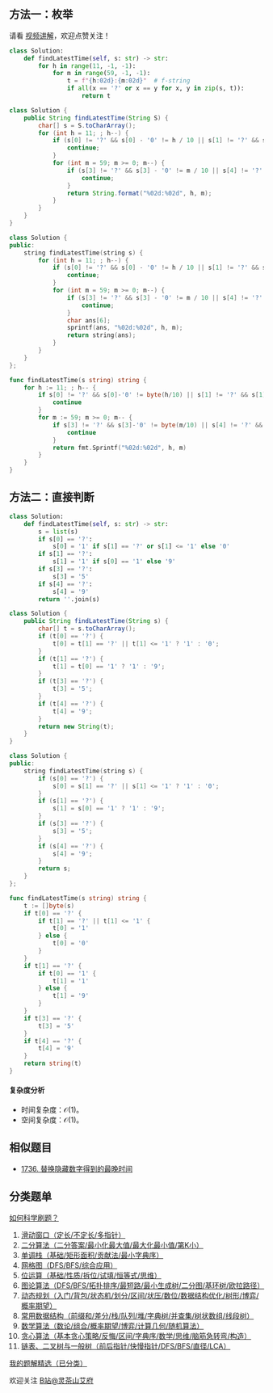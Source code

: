## 方法一：枚举

请看 [视频讲解](https://www.bilibili.com/video/BV1dJ4m1V7hK/)，欢迎点赞关注！

```py [sol-Python3]
class Solution:
    def findLatestTime(self, s: str) -> str:
        for h in range(11, -1, -1):
            for m in range(59, -1, -1):
                t = f"{h:02d}:{m:02d}"  # f-string
                if all(x == '?' or x == y for x, y in zip(s, t)):
                    return t
```

```java [sol-Java]
class Solution {
    public String findLatestTime(String S) {
        char[] s = S.toCharArray();
        for (int h = 11; ; h--) {
            if (s[0] != '?' && s[0] - '0' != h / 10 || s[1] != '?' && s[1] - '0' != h % 10) {
                continue;
            }
            for (int m = 59; m >= 0; m--) {
                if (s[3] != '?' && s[3] - '0' != m / 10 || s[4] != '?' && s[4] - '0' != m % 10) {
                    continue;
                }
                return String.format("%02d:%02d", h, m);
            }
        }
    }
}
```

```cpp [sol-C++]
class Solution {
public:
    string findLatestTime(string s) {
        for (int h = 11; ; h--) {
            if (s[0] != '?' && s[0] - '0' != h / 10 || s[1] != '?' && s[1] - '0' != h % 10) {
                continue;
            }
            for (int m = 59; m >= 0; m--) {
                if (s[3] != '?' && s[3] - '0' != m / 10 || s[4] != '?' && s[4] - '0' != m % 10) {
                    continue;
                }
                char ans[6];
                sprintf(ans, "%02d:%02d", h, m);
                return string(ans);
            }
        }
    }
};
```

```go [sol-Go]
func findLatestTime(s string) string {
	for h := 11; ; h-- {
		if s[0] != '?' && s[0]-'0' != byte(h/10) || s[1] != '?' && s[1]-'0' != byte(h%10) {
			continue
		}
		for m := 59; m >= 0; m-- {
			if s[3] != '?' && s[3]-'0' != byte(m/10) || s[4] != '?' && s[4]-'0' != byte(m%10) {
				continue
			}
			return fmt.Sprintf("%02d:%02d", h, m)
		}
	}
}
```

## 方法二：直接判断

```py [sol-Python3]
class Solution:
    def findLatestTime(self, s: str) -> str:
        s = list(s)
        if s[0] == '?':
            s[0] = '1' if s[1] == '?' or s[1] <= '1' else '0'
        if s[1] == '?':
            s[1] = '1' if s[0] == '1' else '9'
        if s[3] == '?':
            s[3] = '5'
        if s[4] == '?':
            s[4] = '9'
        return ''.join(s)
```

```java [sol-Java]
class Solution {
    public String findLatestTime(String s) {
        char[] t = s.toCharArray();
        if (t[0] == '?') {
            t[0] = t[1] == '?' || t[1] <= '1' ? '1' : '0';
        }
        if (t[1] == '?') {
            t[1] = t[0] == '1' ? '1' : '9';
        }
        if (t[3] == '?') {
            t[3] = '5';
        }
        if (t[4] == '?') {
            t[4] = '9';
        }
        return new String(t);
    }
}
```

```cpp [sol-C++]
class Solution {
public:
    string findLatestTime(string s) {
        if (s[0] == '?') {
            s[0] = s[1] == '?' || s[1] <= '1' ? '1' : '0';
        }
        if (s[1] == '?') {
            s[1] = s[0] == '1' ? '1' : '9';
        }
        if (s[3] == '?') {
            s[3] = '5';
        }
        if (s[4] == '?') {
            s[4] = '9';
        }
        return s;
    }
};
```

```go [sol-Go]
func findLatestTime(s string) string {
	t := []byte(s)
	if t[0] == '?' {
		if t[1] == '?' || t[1] <= '1' {
			t[0] = '1'
		} else {
			t[0] = '0'
		}
	}
	if t[1] == '?' {
		if t[0] == '1' {
			t[1] = '1'
		} else {
			t[1] = '9'
		}
	}
	if t[3] == '?' {
		t[3] = '5'
	}
	if t[4] == '?' {
		t[4] = '9'
	}
	return string(t)
}
```

#### 复杂度分析

- 时间复杂度：$\mathcal{O}(1)$。
- 空间复杂度：$\mathcal{O}(1)$。

## 相似题目

- [1736. 替换隐藏数字得到的最晚时间](https://leetcode.cn/problems/latest-time-by-replacing-hidden-digits/)

## 分类题单

[如何科学刷题？](https://leetcode.cn/circle/discuss/RvFUtj/)

1. [滑动窗口（定长/不定长/多指针）](https://leetcode.cn/circle/discuss/0viNMK/)
2. [二分算法（二分答案/最小化最大值/最大化最小值/第K小）](https://leetcode.cn/circle/discuss/SqopEo/)
3. [单调栈（基础/矩形面积/贡献法/最小字典序）](https://leetcode.cn/circle/discuss/9oZFK9/)
4. [网格图（DFS/BFS/综合应用）](https://leetcode.cn/circle/discuss/YiXPXW/)
5. [位运算（基础/性质/拆位/试填/恒等式/思维）](https://leetcode.cn/circle/discuss/dHn9Vk/)
6. [图论算法（DFS/BFS/拓扑排序/最短路/最小生成树/二分图/基环树/欧拉路径）](https://leetcode.cn/circle/discuss/01LUak/)
7. [动态规划（入门/背包/状态机/划分/区间/状压/数位/数据结构优化/树形/博弈/概率期望）](https://leetcode.cn/circle/discuss/tXLS3i/)
8. [常用数据结构（前缀和/差分/栈/队列/堆/字典树/并查集/树状数组/线段树）](https://leetcode.cn/circle/discuss/mOr1u6/)
9. [数学算法（数论/组合/概率期望/博弈/计算几何/随机算法）](https://leetcode.cn/circle/discuss/IYT3ss/)
10. [贪心算法（基本贪心策略/反悔/区间/字典序/数学/思维/脑筋急转弯/构造）](https://leetcode.cn/circle/discuss/g6KTKL/)
11. [链表、二叉树与一般树（前后指针/快慢指针/DFS/BFS/直径/LCA）](https://leetcode.cn/circle/discuss/K0n2gO/)

[我的题解精选（已分类）](https://github.com/EndlessCheng/codeforces-go/blob/master/leetcode/SOLUTIONS.md)

欢迎关注 [B站@灵茶山艾府](https://space.bilibili.com/206214)
